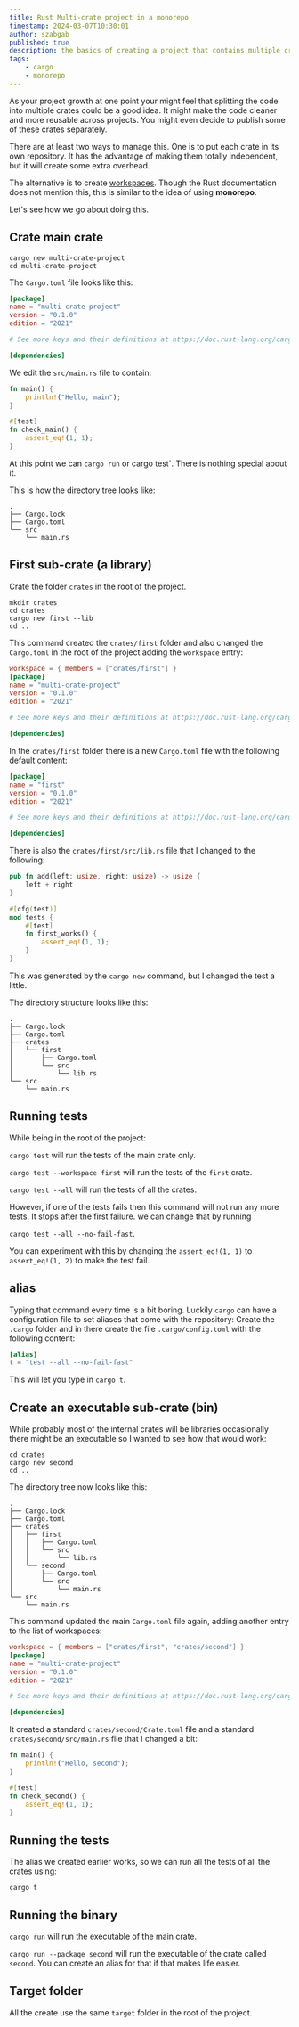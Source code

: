 ```yaml
---
title: Rust Multi-crate project in a monorepo
timestamp: 2024-03-07T10:30:01
author: szabgab
published: true
description: the basics of creating a project that contains multiple crates in a single monorepo.
tags:
    - cargo
    - monorepo
---
```


As your project growth at one point your might feel that splitting the code into multiple crates could be a good idea. It might make the
code cleaner and more reusable across projects. You might even decide to publish some of these crates separately.

There are at least two ways to manage this. One is to put each crate in its own repository. It has the advantage of making them totally
independent, but it will create some extra overhead.

The alternative is to create [workspaces](https://doc.rust-lang.org/cargo/reference/workspaces.html). Though the Rust documentation does not
mention this, this is similar to the idea of using **monorepo**.

Let's see how we go about doing this.

## Crate main crate

```
cargo new multi-crate-project
cd multi-crate-project
```

The `Cargo.toml` file looks like this:

```toml
[package]
name = "multi-crate-project"
version = "0.1.0"
edition = "2021"

# See more keys and their definitions at https://doc.rust-lang.org/cargo/reference/manifest.html

[dependencies]
```

We edit the `src/main.rs` file to contain:

```rust
fn main() {
    println!("Hello, main");
}

#[test]
fn check_main() {
    assert_eq!(1, 1);
}
```

At this point we can `cargo run` or cargo test`. There is nothing special about it.

This is how the directory tree looks like:

```
.
├── Cargo.lock
├── Cargo.toml
└── src
    └── main.rs
```


## First sub-crate (a library)

Crate the folder `crates` in the root of the project.

```
mkdir crates
cd crates
cargo new first --lib
cd ..
```

This command created the `crates/first` folder and also changed the `Cargo.toml` in the root of the project adding the `workspace` entry:


```toml
workspace = { members = ["crates/first"] }
[package]
name = "multi-crate-project"
version = "0.1.0"
edition = "2021"

# See more keys and their definitions at https://doc.rust-lang.org/cargo/reference/manifest.html

[dependencies]
```

In the `crates/first` folder there is a new `Cargo.toml` file with the following default content:


```toml
[package]
name = "first"
version = "0.1.0"
edition = "2021"

# See more keys and their definitions at https://doc.rust-lang.org/cargo/reference/manifest.html

[dependencies]
```


There is also the `crates/first/src/lib.rs` file that I changed to the following:

```rust
pub fn add(left: usize, right: usize) -> usize {
    left + right
}

#[cfg(test)]
mod tests {
    #[test]
    fn first_works() {
        assert_eq!(1, 1);
    }
}
```

This was generated by the `cargo new` command, but I changed the test a little.

The directory structure looks like this:

```
.
├── Cargo.lock
├── Cargo.toml
├── crates
│   └── first
│       ├── Cargo.toml
│       └── src
│           └── lib.rs
└── src
    └── main.rs
```

## Running tests

While being in the root of the project:

`cargo test` will run the tests of the main crate only.

`cargo test --workspace first` will run the tests of the `first` crate.

`cargo test --all` will run the tests of all the crates.

However, if one of the tests fails then this command will not run any more tests. It stops after the first failure.
we can change that by running

`cargo test --all --no-fail-fast`.

You can experiment with this by changing the `assert_eq!(1, 1)` to `assert_eq!(1, 2)` to make the test fail.


## alias

Typing that command every time is a bit boring. Luckily `cargo` can have a configuration file to set aliases
that come with the repository:
Create the `.cargo` folder and in there create the file `.cargo/config.toml` with the following content:


```toml
[alias]
t = "test --all --no-fail-fast"
```

This will let you type in `cargo t`.


## Create an executable sub-crate (bin)

While probably most of the internal crates will be libraries occasionally there might be an executable so I wanted to see how
that would work:

```
cd crates
cargo new second
cd ..
```

The directory tree now looks like this:

```
.
├── Cargo.lock
├── Cargo.toml
├── crates
│   ├── first
│   │   ├── Cargo.toml
│   │   └── src
│   │       └── lib.rs
│   └── second
│       ├── Cargo.toml
│       └── src
│           └── main.rs
└── src
    └── main.rs
```


This command updated the main `Cargo.toml` file again, adding another entry to the list of workspaces:

```toml
workspace = { members = ["crates/first", "crates/second"] }
[package]
name = "multi-crate-project"
version = "0.1.0"
edition = "2021"

# See more keys and their definitions at https://doc.rust-lang.org/cargo/reference/manifest.html

[dependencies]
```

It created a standard `crates/second/Crate.toml` file and a standard `crates/second/src/main.rs` file
that I changed a bit:

```rust
fn main() {
    println!("Hello, second");
}

#[test]
fn check_second() {
    assert_eq!(1, 1);
}
```

## Running the tests

The alias we created earlier works, so we can run all the tests of all the crates using:

```
cargo t
```

## Running the binary

`cargo run` will run the executable of the main crate.

`cargo run --package second` will run the executable of the crate called `second`.
You can create an alias for that if that makes life easier.

## Target folder

All the create use the same `target` folder in the root of the project.




